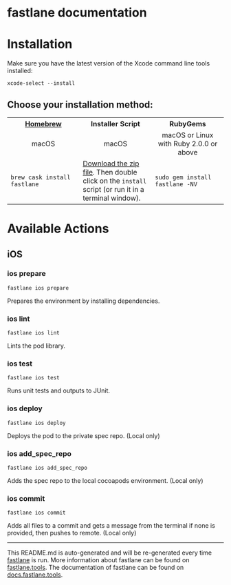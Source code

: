 fastlane documentation
================
# Installation

Make sure you have the latest version of the Xcode command line tools installed:

```
xcode-select --install
```

## Choose your installation method:

<table width="100%" >
<tr>
<th width="33%"><a href="http://brew.sh">Homebrew</a></th>
<th width="33%">Installer Script</th>
<th width="33%">RubyGems</th>
</tr>
<tr>
<td width="33%" align="center">macOS</td>
<td width="33%" align="center">macOS</td>
<td width="33%" align="center">macOS or Linux with Ruby 2.0.0 or above</td>
</tr>
<tr>
<td width="33%"><code>brew cask install fastlane</code></td>
<td width="33%"><a href="https://download.fastlane.tools">Download the zip file</a>. Then double click on the <code>install</code> script (or run it in a terminal window).</td>
<td width="33%"><code>sudo gem install fastlane -NV</code></td>
</tr>
</table>

# Available Actions
## iOS
### ios prepare
```
fastlane ios prepare
```
Prepares the environment by installing dependencies.
### ios lint
```
fastlane ios lint
```
Lints the pod library.
### ios test
```
fastlane ios test
```
Runs unit tests and outputs to JUnit.
### ios deploy
```
fastlane ios deploy
```
Deploys the pod to the private spec repo. (Local only)
### ios add_spec_repo
```
fastlane ios add_spec_repo
```
Adds the spec repo to the local cocoapods environment. (Local only)
### ios commit
```
fastlane ios commit
```
Adds all files to a commit and gets a message from the terminal if none is provided, then pushes to remote. (Local only)

----

This README.md is auto-generated and will be re-generated every time [fastlane](https://fastlane.tools) is run.
More information about fastlane can be found on [fastlane.tools](https://fastlane.tools).
The documentation of fastlane can be found on [docs.fastlane.tools](https://docs.fastlane.tools).
